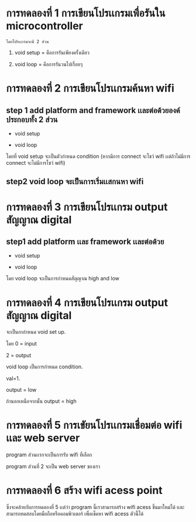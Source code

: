 # การทดลองที่ 1 การเขียนโปรเเกรมเพื่อรันใน microcontroller
    
    โดยโปรเเกรมจะมี 2 ส่วน
  
  1. void setup = คือการรันเพียงครั้งเดียว
 
 2. void loop = คือการรันวนไปเรื่อยๆ

# การทดลองที่ 2 การเขียนโปรเเกรมค้นหา wifi 
   
   ## step 1 add platform and framework เเละต่อด้วยองค์ประกอบทั้ง 2 ส่วน
   
   - void setup
   
   - void loop
   
   โดยที่ void setup จะเป็นตัวกำหนด condition (หากมีการ connect จะโชว์ wifi เเต่ถ้าไม่มีการ connect จะไม่มีการโชว์ wifi)
   
   ## step2 void loop จะเป็นการเริ่มเเสกนหา wifi
   
 # การทดลองที่ 3 การเขียนโปรเเกรม output สัญญาณ digital

## step1 add platform เเละ framework เเละต่อด้วย
  
  - void setup
   
   - void loop
 
 โดย void loop จะเป็นการกำหนดสัญญาณ high and low
 
 # การทดลองที่ 4 การเขียนโปรเเกรม output สัญญาณ digital
 
 จะเป็นกากำหนด  void set up.  
 
 โดย 0 = input
 
 2 = output
    
 void loop เป็นการกำหนด condition. 
 
 val=1. 

output = low

ถ้านอกเหนือจากนั้น output = high

# การทดลองที่ 5 การเขัยนโปรเเกรมเชื่อมต่อ wifi เเละ web server

program ส่วนเเรกจะเป็นการรับ wifi ที่เลือก

program ส่วนที่ 2 จะเป็น web server ของเรา

# การทดลองที่ 6 สร้าง wifi acess point 

ซึ่งจะคล้ายกับการทดลองที่ 5 เเต่ว่า program นี้เราสามารถสร้าง wifi acess ขึ้นมาใหม่ได้ เเละสามารถทดสอบโดยมือถือหรือคอมพิวเตอร์ เพื่อเช็คหา wifi acess ตัวนี้ได้


     
 

